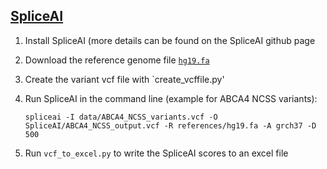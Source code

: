 ## [SpliceAI](https://github.com/Illumina/SpliceAI)

1. Install SpliceAI (more details can be found on the SpliceAI github page
2. Download the reference genome file [`hg19.fa`](http://hgdownload.cse.ucsc.edu/goldenpath/hg19/bigZips/)
3. Create the variant vcf file with `create_vcffile.py'
4. Run SpliceAI in the command line (example for ABCA4 NCSS variants): 

   `spliceai -I data/ABCA4_NCSS_variants.vcf -O SpliceAI/ABCA4_NCSS_output.vcf -R references/hg19.fa -A grch37 -D 500`
5. Run `vcf_to_excel.py` to write the SpliceAI scores to an excel file

